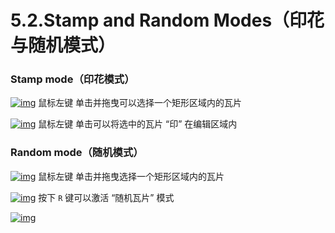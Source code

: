 # 5.2.Stamp and Random Modes（印花与随机模式）

### Stamp mode（印花模式）

[![img](https://ldtk.io/wp-content/uploads/2020/12/pickerRect.gif)](https://ldtk.io/wp-content/uploads/2020/12/pickerRect.gif)
鼠标左键 单击并拖曳可以选择一个矩形区域内的瓦片

[![img](https://ldtk.io/wp-content/uploads/2020/12/tileStamp.gif)](https://ldtk.io/wp-content/uploads/2020/12/tileStamp.gif)
鼠标左键 单击可以将选中的瓦片 “印” 在编辑区域内

### Random mode（随机模式）

[![img](https://ldtk.io/wp-content/uploads/2020/12/pickerRect.gif)](https://ldtk.io/wp-content/uploads/2020/12/pickerRect.gif)
鼠标左键 单击并拖曳选择一个矩形区域内的瓦片

[![img](https://ldtk.io/wp-content/uploads/2020/12/pickerRandom.gif)](https://ldtk.io/wp-content/uploads/2020/12/pickerRandom.gif)
按下 `R` 键可以激活 “随机瓦片” 模式

[![img](https://ldtk.io/wp-content/uploads/2020/12/tileRandomPaint.gif)](https://ldtk.io/wp-content/uploads/2020/12/tileRandomPaint.gif)